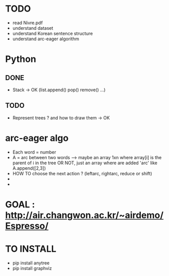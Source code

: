 # TODO
 + read Nivre.pdf
 + understand dataset
 + understand Korean sentence structure
 + understand arc-eager algorithm

# Python
## DONE
 + Stack -> OK (list.append() pop() remove() ...)
 
## TODO
 + Represent trees ? and how to draw them -> OK

# arc-eager algo
 + Each word = number
 + A = arc between two words --> maybe an array 1xn where array[i] is the parent of i in the tree
 OR NOT, just an array where are added 'arc' like A.append([2,3])
 + HOW TO choose the next action ? (leftarc, rightarc, reduce or shift)
 + 
 + 

# GOAL : http://air.changwon.ac.kr/~airdemo/Espresso/

# TO INSTALL
 + pip install anytree
 + pip install graphviz
